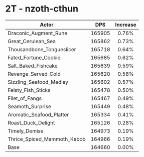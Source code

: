 # 2T - nzoth-cthun
| Actor | DPS | Increase |
|---|:---:|:---:|
|Draconic_Augment_Rune|165905|0.76%|
|Great_Cerulean_Sea|165862|0.73%|
|Thousandbone_Tongueslicer|165718|0.64%|
|Fated_Fortune_Cookie|165685|0.62%|
|Salt_Baked_Fishcake|165639|0.59%|
|Revenge_Served_Cold|165620|0.58%|
|Sizzling_Seafood_Medley|165602|0.57%|
|Feisty_Fish_Sticks|165478|0.50%|
|Filet_of_Fangs|165467|0.49%|
|Seamoth_Surprise|165449|0.48%|
|Aromatic_Seafood_Platter|165334|0.41%|
|Roast_Duck_Delight|165126|0.28%|
|Timely_Demise|164973|0.19%|
|Thrice_Spiced_Mammoth_Kabob|164966|0.19%|
|Base|164660|0.00%|
